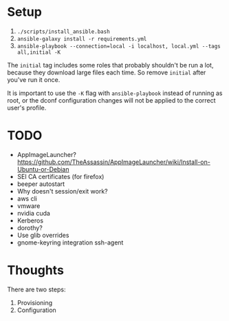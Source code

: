 # Setup

1. `./scripts/install_ansible.bash`
2. `ansible-galaxy install -r requirements.yml`
3. `ansible-playbook --connection=local -i localhost, local.yml --tags all,initial -K`

The `initial` tag includes some roles that probably shouldn't be run a lot,
because they download large files each time.  So remove `initial` after you've
run it once.

It is important to use the `-K` flag with `ansible-playbook` instead of running
as root, or the dconf configuration changes will not be applied to the correct
user's profile.

# TODO

* AppImageLauncher? https://github.com/TheAssassin/AppImageLauncher/wiki/Install-on-Ubuntu-or-Debian
* SEI CA certificates (for firefox)
* beeper autostart
* Why doesn't session/exit work?
* aws cli
* vmware
* nvidia cuda
* Kerberos
* dorothy?
* Use glib overrides
* gnome-keyring integration ssh-agent

# Thoughts

There are two steps:
1. Provisioning
2. Configuration
 